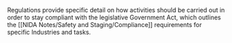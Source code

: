 Regulations provide specific detail on how activities should be carried out in order to stay compliant with the legislative Government Act, which outlines the [[NIDA Notes/Safety and Staging/Compliance]] requirements for specific Industries and tasks. 